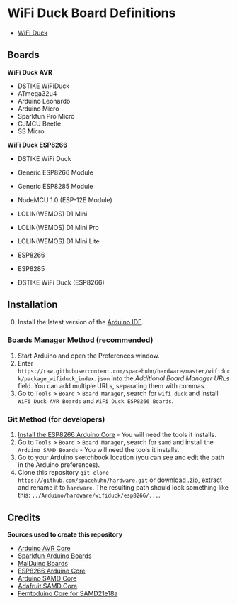 # WiFi Duck Board Definitions

* [WiFi Duck](https://github.com/spacehuhn/WiFiDuck)

## Boards

**WiFi Duck AVR**
* DSTIKE WiFiDuck
* ATmega32u4
* Arduino Leonardo
* Arduino Micro
* Sparkfun Pro Micro
* CJMCU Beetle
* SS Micro

**WiFi Duck ESP8266**
* DSTIKE WiFi Duck
* Generic ESP8266 Module
* Generic ESP8285 Module
* NodeMCU 1.0 (ESP-12E Module)
* LOLIN(WEMOS) D1 Mini
* LOLIN(WEMOS) D1 Mini Pro
* LOLIN(WEMOS) D1 Mini Lite
			
* ESP8266
* ESP8285
* DSTIKE WiFi Duck (ESP8266)

## Installation 

0. Install the latest version of the [Arduino IDE](https://www.arduino.cc/en/main/software).

### Boards Manager Method (recommended)

1. Start Arduino and open the Preferences window.
2. Enter `https://raw.githubusercontent.com/spacehuhn/hardware/master/wifiduck/package_wifiduck_index.json` into the *Additional Board Manager URLs* field. You can add multiple URLs, separating them with commas.
3. Go to `Tools` > `Board` > `Board Manager`, search for `wifi duck` and install `WiFi Duck AVR Boards` and `WiFi Duck ESP8266 Boards`.

### Git Method (for developers)

1. [Install the ESP8266 Arduino Core](https://github.com/esp8266/Arduino#installing-with-boards-manager) - You will need the tools it installs.
2. Go to `Tools` > `Board` > `Board Manager`, search for `samd` and install the `Arduino SAMD Boards` - You will need the tools it installs.
3. Go to your Arduino sketchbook location (you can see and edit the path in the Arduino preferences).
4. Clone this repository `git clone https://github.com/spacehuhn/hardware.git` or [download .zip](https://github.com/spacehuhn/Arduino/archive/master.zip), extract and rename it to `hardware`. 
The resulting path should look something like this: `../Arduino/hardware/wifiduck/esp8266/...`.

## Credits

**Sources used to create this repository**
* [Arduino AVR Core](https://github.com/arduino/ArduinoCore-avr)
* [Sparkfun Arduino Boards](https://github.com/sparkfun/Arduino_Boards/)
* [MalDuino Boards](https://github.com/jLynx/MalDuino_Boards/)
* [ESP8266 Arduino Core](https://github.com/esp8266/Arduino)
* [Arduino SAMD Core](https://github.com/arduino/ArduinoCore-samd)
* [Adafruit SAMD Core](https://github.com/adafruit/ArduinoCore-samd)
* [Femtoduino Core for SAMD21e18a](https://github.com/femtoduino/ArduinoCore-atsamd21e18a)